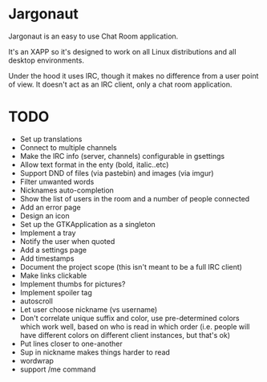# Jargonaut

Jargonaut is an easy to use Chat Room application.

It's an XAPP so it's designed to work on all Linux distributions and all desktop environments.

Under the hood it uses IRC, though it makes no difference from a user point of view. It doesn't act as an IRC client, only a chat room application.

# TODO

- Set up translations
- Connect to multiple channels
- Make the IRC info (server, channels) configurable in gsettings
- Allow text format in the enty (bold, italic..etc)
- Support DND of files (via pastebin) and images (via imgur)
- Filter unwanted words
- Nicknames auto-completion
- Show the list of users in the room and a number of people connected
- Add an error page
- Design an icon
- Set up the GTKApplication as a singleton
- Implement a tray
- Notify the user when quoted
- Add a settings page
- Add timestamps
- Document the project scope (this isn't meant to be a full IRC client)
- Make links clickable
- Implement thumbs for pictures?
- Implement spoiler tag
- autoscroll
- Let user choose nickname (vs username)
- Don't correlate unique suffix and color, use pre-determined colors which work well, based on who is read in which order (i.e. people will have different colors on different client instances, but that's ok)
- Put lines closer to one-another
- Sup in nickname makes things harder to read
- wordwrap
- support /me command